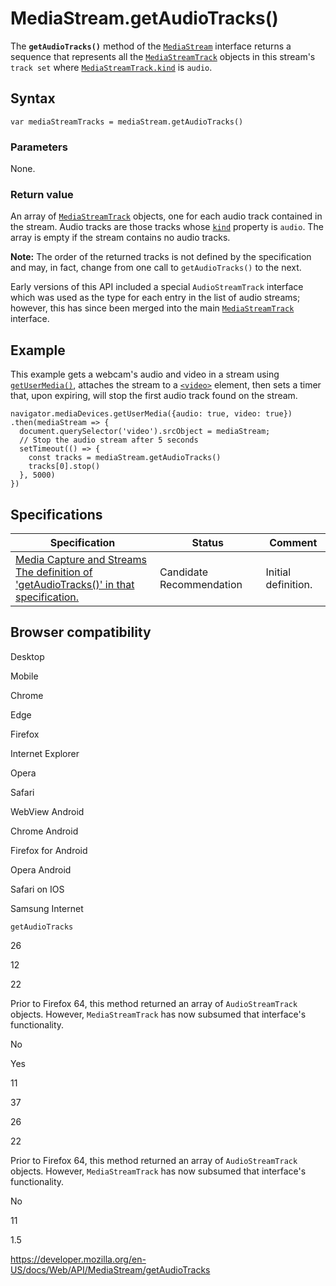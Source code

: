 MediaStream.getAudioTracks()
============================

The **`getAudioTracks()`** method of the [`MediaStream`](../mediastream) interface returns a sequence that represents all the [`MediaStreamTrack`](../mediastreamtrack) objects in this stream's `track set` where [`MediaStreamTrack.kind`](../mediastreamtrack/kind) is `audio`.

Syntax
------

    var mediaStreamTracks = mediaStream.getAudioTracks()

### Parameters

None.

### Return value

An array of [`MediaStreamTrack`](../mediastreamtrack) objects, one for each audio track contained in the stream. Audio tracks are those tracks whose [`kind`](../mediastreamtrack/kind) property is `audio`. The array is empty if the stream contains no audio tracks.

**Note:** The order of the returned tracks is not defined by the specification and may, in fact, change from one call to `getAudioTracks()` to the next.

Early versions of this API included a special `AudioStreamTrack` interface which was used as the type for each entry in the list of audio streams; however, this has since been merged into the main [`MediaStreamTrack`](../mediastreamtrack) interface.

Example
-------

This example gets a webcam's audio and video in a stream using [`getUserMedia()`](../mediadevices/getusermedia), attaches the stream to a [`<video>`](https://developer.mozilla.org/en-US/docs/Web/HTML/Element/video) element, then sets a timer that, upon expiring, will stop the first audio track found on the stream.

    navigator.mediaDevices.getUserMedia({audio: true, video: true})
    .then(mediaStream => {
      document.querySelector('video').srcObject = mediaStream;
      // Stop the audio stream after 5 seconds
      setTimeout(() => {
        const tracks = mediaStream.getAudioTracks()
        tracks[0].stop()
      }, 5000)
    })

Specifications
--------------

<table><thead><tr class="header"><th>Specification</th><th>Status</th><th>Comment</th></tr></thead><tbody><tr class="odd"><td><a href="https://w3c.github.io/mediacapture-main/#dom-mediastream-getaudiotracks">Media Capture and Streams<br />
<span class="small">The definition of 'getAudioTracks()' in that specification.</span></a></td><td><span class="spec-cr">Candidate Recommendation</span></td><td>Initial definition.</td></tr></tbody></table>

Browser compatibility
---------------------

Desktop

Mobile

Chrome

Edge

Firefox

Internet Explorer

Opera

Safari

WebView Android

Chrome Android

Firefox for Android

Opera Android

Safari on IOS

Samsung Internet

`getAudioTracks`

26

12

22

Prior to Firefox 64, this method returned an array of `AudioStreamTrack` objects. However, `MediaStreamTrack` has now subsumed that interface's functionality.

No

Yes

11

37

26

22

Prior to Firefox 64, this method returned an array of `AudioStreamTrack` objects. However, `MediaStreamTrack` has now subsumed that interface's functionality.

No

11

1.5

<a href="https://developer.mozilla.org/en-US/docs/Web/API/MediaStream/getAudioTracks" class="_attribution-link">https://developer.mozilla.org/en-US/docs/Web/API/MediaStream/getAudioTracks</a>
